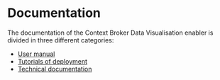 # Documentation

The documentation of the Context Broker Data Visualisation enabler is divided in three different categories:

- [User manual](user/index.md)
- [Tutorials of deployment](tutorials/index.md)
- [Technical documentation](technical/index.md)
